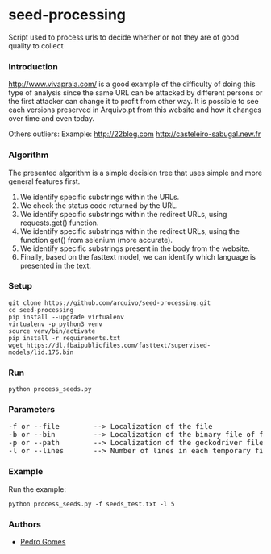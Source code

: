 # seed-processing
Script used to process urls to decide whether or not they are of good quality to collect

### Introduction

http://www.vivapraia.com/ is a good example of the difficulty of doing this type of analysis since the same URL can be attacked by different persons or the first attacker can change it to profit from other way. It is possible to see each versions preserved in Arquivo.pt from this website and how it changes over time and even today.

Others outliers:
Example:
http://22blog.com
http://casteleiro-sabugal.new.fr

### Algorithm
The presented algorithm is a simple decision tree that uses simple and more general features first.
1. We identify specific substrings within the URLs.
2. We check the status code returned by the URL.
3. We identify specific substrings within the redirect URLs, using requests.get() function.
4. We identify specific substrings within the redirect URLs, using the function get() from selenium (more accurate).
5. We identify specific substrings present in the body from the website.
6. Finally, based on the fasttext model, we can identify which language is presented in the text. 


### Setup

```
git clone https://github.com/arquivo/seed-processing.git
cd seed-processing
pip install --upgrade virtualenv
virtualenv -p python3 venv
source venv/bin/activate
pip install -r requirements.txt
wget https://dl.fbaipublicfiles.com/fasttext/supervised-models/lid.176.bin
``` 

### Run

```
python process_seeds.py
```

### Parameters

<pre>
-f or --file        --> Localization of the file
-b or --bin         --> Localization of the binary file of firefox
-p or --path        --> Localization of the geckodriver file of firefox
-l or --lines       --> Number of lines in each temporary file
</pre>

### Example

Run the example:

```
python process_seeds.py -f seeds_test.txt -l 5 
```
### Authors

- [Pedro Gomes](pedro.gomes.fccn@gmail.com)
